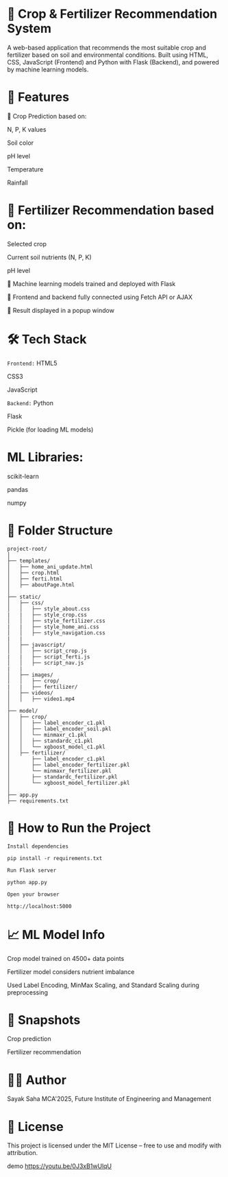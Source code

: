 # 🌾 Crop & Fertilizer Recommendation System
A web-based application that recommends the most suitable crop and fertilizer based on soil and environmental conditions. Built using HTML, CSS, JavaScript (Frontend) and Python with Flask (Backend), and powered by machine learning models.

# 🚀 Features
🌱 Crop Prediction based on:


N, P, K values

Soil color

pH level

Temperature

Rainfall


# 🌾 Fertilizer Recommendation based on:

Selected crop

Current soil nutrients (N, P, K)

pH level

🧠 Machine learning models trained and deployed with Flask

🔗 Frontend and backend fully connected using Fetch API or AJAX

💬 Result displayed in a popup window

# 🛠️ Tech Stack
`Frontend:`
HTML5

CSS3

JavaScript

`Backend:`
Python

Flask

Pickle (for loading ML models)

# ML Libraries:
scikit-learn

pandas

numpy

# 📁 Folder Structure
```
project-root/
│
├── templates/
│   ├── home_ani_update.html
│   ├── crop.html
│   ├── ferti.html
│   ├── aboutPage.html
│
├── static/
│   ├── css/
│   │   ├── style_about.css
|   |   ├── style_crop.css
│   │   ├── style_fertilizer.css
|   |   ├── style_home_ani.css
│   │   ├── style_navigation.css
|   |
│   ├── javascript/
│   │   ├── script_crop.js
|   |   ├── script_ferti.js
│   │   ├── script_nav.js
|   |   
│   ├── images/
│   │   ├── crop/
|   |   ├── fertilizer/
│   ├── videos/
│   │   ├── video1.mp4
│
├── model/
│   ├── crop/
│   │   ├── label_encoder_c1.pkl
│   │   ├── label_encoder_soil.pkl
│   │   └── minmaxr_c1.pkl
│   │   ├── standardc_c1.pkl
│   │   └── xgboost_model_c1.pkl
│   ├── fertilizer/
│       ├── label_encoder_c1.pkl
│       ├── label_encoder_fertilizer.pkl
│       └── minmaxr_fertilizer.pkl
│       ├── standardc_fertilizer.pkl
│       └── xgboost_model_fertilizer.pkl
│
├── app.py
├── requirements.txt
```
# 🔧 How to Run the Project
`Install dependencies`
```
pip install -r requirements.txt
```
`Run Flask server`
```
python app.py
```
`Open your browser`
```
http://localhost:5000
```
# 📈 ML Model Info
Crop model trained on 4500+ data points

Fertilizer model considers nutrient imbalance

Used Label Encoding, MinMax Scaling, and Standard Scaling during preprocessing

# 📸 Snapshots
Crop prediction

Fertilizer recommendation

# 👨‍💻 Author
Sayak Saha
MCA'2025, Future Institute of Engineering and Management

# 📃 License
This project is licensed under the MIT License – free to use and modify with attribution.









demo 
https://youtu.be/0J3xB1wUlqU
